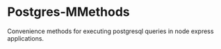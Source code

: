 # Postgres-MMethods

Convenience methods for executing postgresql queries in node express applications.